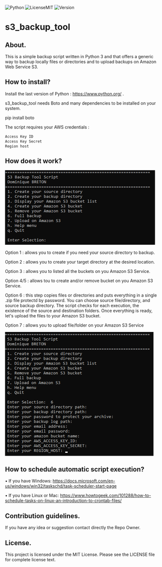 ![Python](https://img.shields.io/badge/python-3.9.5-red) ![LicenseMIT](https://img.shields.io/badge/license-MIT-brightgreen) ![Version](https://img.shields.io/badge/version-1.0-orange) 

# s3_backup_tool


## About.

This is a simple backup script written in Python 3 and that offers a generic way to backup locally files or directories and to upload backups on Amazon Web Service S3.

## How to install?

Install the last version of Python : https://www.python.org/ .

s3_backup_tool needs Boto and many dependencies to be installed on your system.

pip install boto


The script requires your AWS credentials :

    Access Key ID 
    Access Key Secret
    Region host


## How does it work?

![Launcher](/image/Sans%20titre.png?raw=true)

Option 1 : allows you to create if you need your source directory to backup.

Option 2 : allows you to create your target directory at the desired location.

Option 3 : allows you to listed all the buckets on you Amazon S3 Service.

Option 4/5 : allows tou to create and/or remove bucket on you Amazon S3 Service.

Option 6 : this step copies files or directories and puts everything in a single .zip file protectd by password. You can choose source file/directory, and source                backup directory. The script checks for each execution, the existence of the source and destination folders.
           Once everything is ready, let's upload the files to your Amazon S3 bucket.
           
Option 7 : allows you to upload file/folder on your Amazon S3 Service

![Choice](/image/Sans%20titre1.png?raw=true)

## How to schedule automatic script execution?

• If you have Windows: https://docs.microsoft.com/en-us/windows/win32/taskschd/task-scheduler-start-page

• If you have Linux or Mac: https://www.howtogeek.com/101288/how-to-schedule-tasks-on-linux-an-introduction-to-crontab-files/


## Contribution guidelines.

If you have any idea or suggestion contact directly the Repo Owner.

## License.

This project is licensed under the MIT License. Please see the LICENSE file for complete license text.

